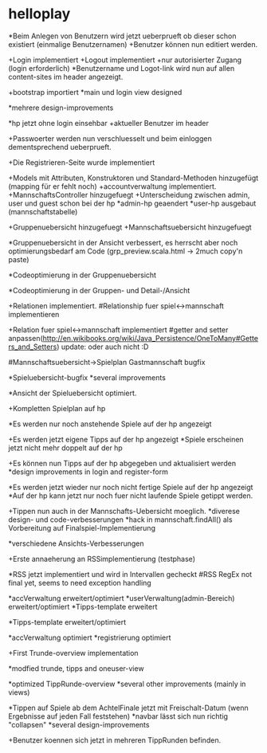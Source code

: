 helloplay
=========
*Beim Anlegen von Benutzern wird jetzt ueberprueft ob dieser schon existiert (einmalige Benutzernamen)
+Benutzer können nun editiert werden.

+Login implementiert
+Logout implementiert
+nur autorisierter Zugang (login erforderlich)
*Benutzername und Logot-link wird nun auf allen content-sites im header angezeigt.

+bootstrap importiert
*main und login view designed

*mehrere design-improvements

*hp jetzt ohne login einsehbar
+aktueller Benutzer im header

+Passwoerter werden nun verschluesselt und beim einloggen dementsprechend ueberprueft.

+Die Registrieren-Seite wurde implementiert

+Models mit Attributen, Konstruktoren und Standard-Methoden hinzugefügt (mapping für er fehlt noch)
+accountverwaltung implementiert.
+MannschaftsController hinzugefuegt
+Unterscheidung zwischen admin, user und guest schon bei der hp
*admin-hp geaendert
*user-hp ausgebaut (mannschaftstabelle)

+Gruppenuebersicht hinzugefuegt
+Mannschaftsuebersicht hinzugefuegt

*Gruppenuebersicht in der Ansicht verbessert, es herrscht aber noch optimierungsbedarf am Code (grp_preview.scala.html -> 2much copy'n paste)

*Codeoptimierung in der Gruppenuebersicht

*Codeoptimierung in der Gruppen- und Detail-/Ansicht

+Relationen implementiert.
#Relationship fuer spiel<->mannschaft implementieren

+Relation fuer spiel<->mannschaft implementiert
#getter and setter anpassen(http://en.wikibooks.org/wiki/Java_Persistence/OneToMany#Getters_and_Setters)
	update: oder auch nicht :D
	
#Mannschaftsuebersicht->Spielplan Gastmannschaft bugfix

*Spieluebersicht-bugfix
*several improvements

*Ansicht der Spieluebersicht optimiert.

+Kompletten Spielplan auf hp

*Es werden nur noch anstehende Spiele auf der hp angezeigt

+Es werden jetzt eigene Tipps auf der hp angezeigt
*Spiele erscheinen jetzt nicht mehr doppelt auf der hp

+Es können nun Tipps auf der hp abgegeben und aktualisiert werden
*design improvements in login and register-form

*Es werden jetzt wieder nur noch nicht fertige Spiele auf der hp angezeigt
*Auf der hp kann jetzt nur noch fuer nicht laufende Spiele getippt werden.

+Tippen nun auch in der Mannschafts-Uebersicht moeglich.
*diverese design- und code-verbesserungen
*hack in mannschaft.findAll() als Vorbereitung auf Finalspiel-Implementierung

*verschiedene Ansichts-Verbesserungen

+Erste annaeherung an RSSimplementierung (testphase)

*RSS jetzt implementiert und wird in Intervallen gecheckt
#RSS RegEx not final yet, seems to need exception handling

*accVerwaltung erweitert/optimiert
*userVerwaltung(admin-Bereich) erweitert/optimiert
*Tipps-template erweitert

*Tipps-template erweitert/optimiert

*accVerwaltung optimiert
*registrierung optimiert

+First Trunde-overview implementation

*modfied trunde, tipps and oneuser-view

*optimized TippRunde-overview
*several other improvements (mainly in views)

*Tippen auf Spiele ab dem AchtelFinale jetzt mit Freischalt-Datum (wenn Ergebnisse auf jeden Fall feststehen)
*navbar lässt sich nun richtig "collapsen"
*several design-improvements

+Benutzer koennen sich jetzt in mehreren TippRunden befinden.
